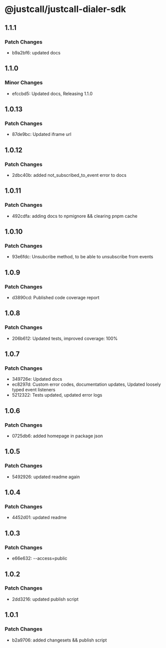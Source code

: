 # @justcall/justcall-dialer-sdk

## 1.1.1

### Patch Changes

- b9a2bf6: updated docs

## 1.1.0

### Minor Changes

- efccbd5: Updated docs, Releasing 1.1.0

## 1.0.13

### Patch Changes

- 87de9bc: Updated iframe url

## 1.0.12

### Patch Changes

- 2dbc40b: added not_subscribed_to_event error to docs

## 1.0.11

### Patch Changes

- 492cdfa: adding docs to npmignore && clearing pnpm cache

## 1.0.10

### Patch Changes

- 93e6fdc: Unsubcribe method, to be able to unsubscribe from events

## 1.0.9

### Patch Changes

- d3890cd: Published code coverage report

## 1.0.8

### Patch Changes

- 206b612: Updated tests, improved coverage: 100%

## 1.0.7

### Patch Changes

- 349726e: Updated docs
- ec8297d: Custom error codes, documentation updates, Updated loosely typed event listeners
- 5212322: Tests updated, updated error logs

## 1.0.6

### Patch Changes

- 0725db6: added homepage in package json

## 1.0.5

### Patch Changes

- 5492926: updated readme again

## 1.0.4

### Patch Changes

- 4452d01: updated readme

## 1.0.3

### Patch Changes

- e66e632: --access=public

## 1.0.2

### Patch Changes

- 2dd3216: updated publish script

## 1.0.1

### Patch Changes

- b2a9706: added changesets && publish script
